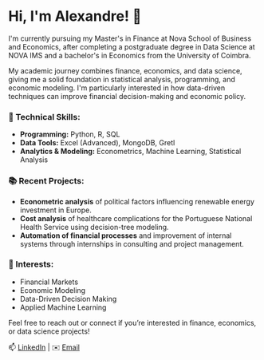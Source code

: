 # Hi, I'm Alexandre! 👋

I'm currently pursuing my Master's in Finance at Nova School of Business and Economics, after completing a postgraduate degree in Data Science at NOVA IMS and a bachelor's in Economics from the University of Coimbra.

My academic journey combines finance, economics, and data science, giving me a solid foundation in statistical analysis, programming, and economic modeling. I'm particularly interested in how data-driven techniques can improve financial decision-making and economic policy.

### 🔧 Technical Skills:

* **Programming:** Python, R, SQL
* **Data Tools:** Excel (Advanced), MongoDB, Gretl
* **Analytics & Modeling:** Econometrics, Machine Learning, Statistical Analysis

### 📚 Recent Projects:

* **Econometric analysis** of political factors influencing renewable energy investment in Europe.
* **Cost analysis** of healthcare complications for the Portuguese National Health Service using decision-tree modeling.
* **Automation of financial processes** and improvement of internal systems through internships in consulting and project management.

### 🚀 Interests:

* Financial Markets
* Economic Modeling
* Data-Driven Decision Making
* Applied Machine Learning

Feel free to reach out or connect if you’re interested in finance, economics, or data science projects!

📫 [LinkedIn](https://www.linkedin.com/in/alexandregsg/) | ✉️ [Email](mailto:alexandregentil1010@gmail.com)

